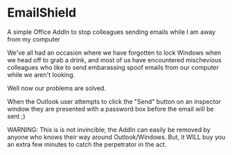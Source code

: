 # EmailShield
A simple Office AddIn to stop colleagues sending emails while I am away from my computer

We've all had an occasion where we have forgotten to lock Windows when we head off to grab a drink, and most of us have encountered mischevious colleagues who like to send embarassing spoof emails from our computer while we aren't looking.

Well now our problems are solved.

When the Outlook user attempts to click the "Send" button on an inspector window they are presented with a password box before the email will be sent ;)

WARNING: This is is not invincible; the AddIn can easily be removed by anyone who knows their way around Outlook/Windows. But, it WILL buy you an extra few minutes to catch the perpetrator in the act.
